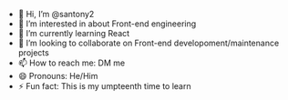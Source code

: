 - 👋 Hi, I’m @santony2
- 👀 I’m interested in about Front-end engineering
- 🌱 I’m currently learning React
- 💞️ I’m looking to collaborate on Front-end developoment/maintenance projects
- 📫 How to reach me: DM me
- 😄 Pronouns: He/Him
- ⚡ Fun fact: This is my umpteenth time to learn

<!---
santony2/santony2 is a ✨ special ✨ repository because its `README.md` (this file) appears on your GitHub profile.
You can click the Preview link to take a look at your changes.
--->
